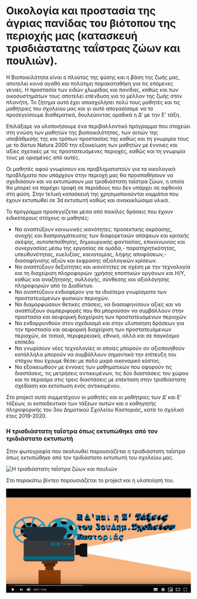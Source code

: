 # Οικολογία και προστασία της άγριας πανίδας του βιότοπου της περιοχής μας (κατασκευή τρισδιάστατης ταΐστρας ζώων και πουλιών).

H Βιοποικιλότητα είναι ο πλούτος της φύσης και η βάση της ζωής μας, αποτελεί κοινό αγαθό και πολύτιμη παρακαταθήκη για τις επόμενες γενιές. Η προστασία των ειδών χλωρίδας και πανίδας, καθώς και των οικοσυστημάτων τους αποτελεί επένδυση για το μέλλον της ζωής στον πλανήτη. Το ζήτημα αυτό έχει απασχολήσει πολύ τους μαθητές και τις μαθήτριες του σχολείου μας και γι αυτό απογασίσαμε να το προσεγγίσουμε διαθεματικά, δουλεύοντας ομαδικά η Δ' με την Ε' τάξη.

Επιλάξαμε να υλοποιήσουμε ένα περιβαλλοντικό πρόγραμμα που στοχεύει  στη γνώση των μαθητών της βιοποικιλότητας, των αιτιών της υποβάθμισής της και τρόπων προστασίας της καθώς και τη γνωριμία τους με το δίκτυο Natura 2000 την εξοικείωση των μαθητών με έννοιες και αξίες σχετικές με τις προστατευόμενες περιοχές, καθώς και τη γνωριμία τους με ορισμένες από αυτές. 

Οι μαθητές αφού γνωρίσουν και προβληματιστούν για τα οικολογικά προβλήματα που υπάρχουν στην περιοχή μας θα προσπαθήσουν να σχεδιάσουν και να εκτυπώσουν μια τρισδιάστατη ταΐστρα ζώων, η οποία θα μπορεί να παρέχει τροφή σε περιόδους που δεν υπάρχει σε αφθονία στη φύση. Στην τελική κατασκευή της χρησιμοποιούνται κομμάτια που έχουν εκτυπωθεί σε 3d εκτυπωτή καθώς και ανακυκλώσιμα υλικά.

Το πρόγραμμα προσεγγίζεται μέσα από ποικίλες δράσεις που έχουν ειδικότερους στόχους οι μαθητές:
 
 * Να αναπτύξουν κοινωνικές ικανότητες: προσεκτικής ακρόασης, ανοχής και διαπραγμάτευσης των διαφορετικών απόψεων και κριτικής σκέψης, αυτοπεποίθησης, δημιουργικής φαντασίας, επικοινωνίας και συνεργασίας μέσω της εργασίας σε ομάδα,- παρατηρητικότητας, υπευθυνότητας, ευελιξίας, καινοτομίας, λήψης αποφάσεων,- διασαφήνισης αξιών και έκφρασης αξιολογικών κρίσεων.
 * Να αναπτύξουν δεξιότητες και ικανότητες σε σχέση με την τεχνολογία και τη διαχείριση πληροφοριών :χρήσης εποπτικών οργάνων και Η/Υ, καθώς και αναζήτησης, συλλογής, σύνθεσης και αξιολόγησης πληροφοριών από το Διαδίκτυο.
 * Να αναπτύξουν ενδιαφέρον για τα ιδιαίτερα γνωρίσματα των προστατευόμενων φυσικών περιοχών.
 * Να διαμορφώσουν θετικές στάσεις, να διασαφηνίσουν αξίες και να αναπτύξουν συμπεριφορές που θα μπορούσαν να συμβάλλουν στην προστασία και αειφορική διαχείριση των προστατευόμενων περιοχών
 * Να ενθαρρυνθούν στον σχεδιασμό και στην υλοποίηση δράσεων για την προστασία και αειφορική διαχείριση των προστατευόμενων περιοχών, σε τοπικό, περιφερειακό, εθνικό, αλλά και σε παγκόσμιο επίπεδο.
 * Να γνωρίσουν νέες τεχνολογίες οι οποίες μπορούν αν αξιοποιηθούν κατάλληλα  μπορούν να συμβάλλουν σημαντικά την επίτευξη του στόχου που έχουμε θέσει  με πολύ μικρό οικονομικό κόστος.
 * Να εξοικειωθούν με έννοιες των μαθηματικών που αφορούν τις διαστάσεις, τις μετρήσεις αντικειμένων, τις δύο διαστάσεις του χώρου και το πέρασμα στις τρεις διαστάσεις με επέκταση στην τρισδιάστατη σχεδίαση και εκτύπωση ενός αντικειμένου.

Στο project αυτό συμμετέχουν οι μαθητές και οι μαθήτριες των Δ’ και Ε’ τάξεων, οι εκπαιδευτικοί των τάξεων αυτών και ο καθηγητής πληροφορικής του 3ου Δημοτικού Σχολείου Καστοριάς, κατά το σχολικό έτος 2019-2020.

### Η τρισδιάστατη ταΐστρα όπως εκτυπώθηκε από τον τριδιάστατο εκτυπωτή

Στην φωτογραφία που ακολουθεί παρουσιάζεται η τρισδιάστατη ταΐστρα όπως εκτυπώθηκε από τον τριδιάστατο εκτυπωτή του σχολείου μας.

![Η τρισδιάστατη ταΐστρα ζώων και πουλιών ](./IMG_1505.JPG)

Στο παρακάτω βίντεο παρουσιάζεται το project και η υλοποίησή του.

[![Tρισδιάστατη ταΐστρα](./bf_project.png)](https://www.youtube.com/watch?v=ljROq9Gkw9w "Tρισδιάστατη ταΐστρα")
